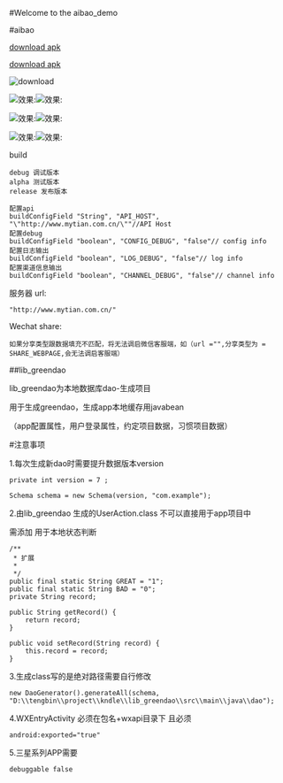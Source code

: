 #Welcome to the aibao_demo

#aibao

[download  apk](http://fir.im/5xv4)

[download  apk](https://github.com/tengbinlive/aibao_demo/blob/master/image/app-alpha-unaligned.apk?raw=true)

![download](https://github.com/tengbinlive/aibao_demo/blob/master/image/download.png)

![效果:](https://github.com/tengbinlive/aibao_demo/blob/master/image/demo1.gif)![效果:](https://github.com/tengbinlive/aibao_demo/blob/master/image/demo2.gif)

![效果:](https://github.com/tengbinlive/aibao_demo/blob/master/image/demo3.gif)![效果:](https://github.com/tengbinlive/aibao_demo/blob/master/image/demo4.gif)

![效果:](https://github.com/tengbinlive/aibao_demo/blob/master/image/demo5.gif)![效果:](https://github.com/tengbinlive/aibao_demo/blob/master/image/demo6.gif)

build

    debug 调试版本
    alpha 测试版本
    release 发布版本
    
    配置api
    buildConfigField "String", "API_HOST", "\"http://www.mytian.com.cn/\""//API Host 
    配置debug
    buildConfigField "boolean", "CONFIG_DEBUG", "false"// config info
    配置日志输出
    buildConfigField "boolean", "LOG_DEBUG", "false"// log info
    配置渠道信息输出
    buildConfigField "boolean", "CHANNEL_DEBUG", "false"// channel info

服务器 url:

    "http://www.mytian.com.cn/"
    
Wechat share:

    如果分享类型跟数据填充不匹配，将无法调启微信客服端，如（url ="",分享类型为 = SHARE_WEBPAGE,会无法调启客服端）


##lib_greendao

lib_greendao为本地数据库dao-生成项目

用于生成greendao，生成app本地缓存用javabean 

（app配置属性，用户登录属性，约定项目数据，习惯项目数据）


#注意事项

1.每次生成新dao时需要提升数据版本version

    private int version = 7 ;

    Schema schema = new Schema(version, "com.example");

2.由lib_greendao 生成的UserAction.class 不可以直接用于app项目中 

需添加 用于本地状态判断

    /**
     * 扩展
     *
     */
    public final static String GREAT = "1";
    public final static String BAD = "0";
    private String record;

    public String getRecord() {
        return record;
    }

    public void setRecord(String record) {
        this.record = record;
    }

3.生成class写的是绝对路径需要自行修改

    new DaoGenerator().generateAll(schema, "D:\\tengbin\\project\\kndle\\lib_greendao\\src\\main\\java\\dao");
    
4.WXEntryActivity 必须在包名+wxapi目录下 且必须

    android:exported="true"
    
5.三星系列APP需要

    debuggable false

 
